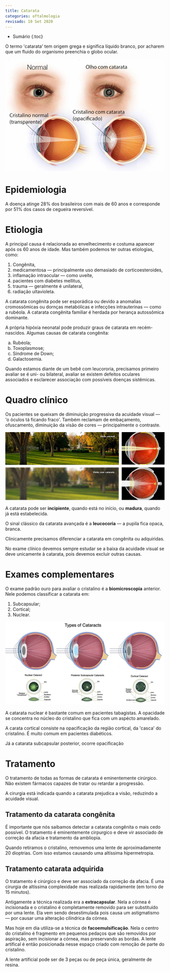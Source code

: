 ```yaml
---
title: Catarata
categories: oftalmologia
revisado: 10 Set 2020
---
```


* Sumário
{:toc}

O termo 'catarata' tem origem grega e significa líquido branco, por acharem que um fluido do organismo preenchia o globo ocular.

![Catarata](/assets/oftalmologia/catarata.jpg)

# Epidemiologia

A doença atinge 28% dos brasileiros com mais de 60 anos e corresponde por 51% dos casos de cegueira reversível.

# Etiologia

A principal causa é relacionada ao envelhecimento e costuma aparecer após os 60 anos de idade. Mas também podemos ter outras etiologias, como:

1. Congênita,
2. medicamentosa — principalmente uso demasiado de corticoesteroides,
3. inflamação intraocular — como uveíte,
4. pacientes com diabetes mellitus,
5. trauma — geralmente é unilateral,
6. radiação ultavioleta.

A catarata congênita pode ser esporádica ou devido a anomalias cromossômicas ou dornças metabólicas e infecções intrauterinas — como a rubéola. A catarata congênita familiar é herdada por herança autossômica dominante.

A própria hipóxia neonatal pode produzir graus de catarata em recém-nascidos. Algumas causas de catarata congênita:

<ol type='a'>
    <li>Rubéola;</li>
    <li>Toxoplasmose;</li>
    <li>Síndrome de Down;</li>
    <li>Galactosemia.</li>
</ol>

Quando estamos diante de um bebê com leucororia, precisamos primeiro avaliar se é uni- ou bilateral, avaliar se existem defeitos oculares associados e esclarecer associação com possíveis doenças sistêmicas.

# Quadro clínico

Os pacientes se queixam de diminuição progressiva da acuidade visual — 'o óculos tá ficando fraco'. Também reclamam de embaçamento, ofuscamento, diminuição da visão de cores — principalmente o contraste.

![Visão com e sem catarata](/assets/oftalmologia/catarata-visao.jpg)

A catarata pode ser **incipiente**, quando está no início, ou **madura**, quando já está estabelecida.

O sinal clássico da catarata avançada é a **leucocoria** — a pupila fica opaca, branca.

Clinicamente precisamos diferenciar a catarata em congênita ou adquiridas.

No exame clínico devemos sempre estudar se a baixa da acuidade visual se deve unicamente à catarata, pois devemos excluir outras causas.

# Exames complementares

O exame padrão ouro para avaliar o cristalino é a **biomicroscopia** anterior. Nele podemos classificar a catarata em:

1. Subcapsular;
2. Cortical;
3. Nuclear.

<!-- Na subcapsular,          Na cortical vão aparecendo grânnulos dispersos pelo cristalino que aos poucos confluindo e opacificando toda a estrutura. A nuclear começa a opacificar pelo núcleo que fica opaco e bastante denso. -->

![Tipos de catarata](/assets/oftalmologia/types-of-cataracts.jpg)

A catarata nuclear é bastante comum em pacientes tabagistas. A opacidade se concentra no núcleo do cristalino que fica com um aspécto amarelado.

A carata cortical consiste na opacificação da região cortical, da 'casca' do cristalino. É muito comum em pacientes diabéticos.

Já a catarata subcapsular posterior, ocorre opacificação 

# Tratamento

O tratamento de todas as formas de catarata é eminentemente cirúrgico. Não existem fármacos capazes de tratar ou retardar a progressão.

A cirurgia está indicada quando a catarata prejudica a visão, reduzindo a acuidade visual.

## Tratamento da catarata congênita

É importante que nós saibamos detectar a catarata congênita o mais cedo possível. O tratamento é eminentemente cirpurgico e deve vir associado de correção da afacia e tratamento da ambliopia.

Quando retiramos o cristalino, removemos uma lente de aproximadamente 20 dioptrias. Com isso estamos causando uma altíssima hipermetropia.

## Tratamento catarata adquirida

O tratamento é cirúrgico e deve ser associado da correção da afacia. É uma cirurgia de altíssima complexidade mas realizada rapidamente (em torno de 15 minutos).

Antigamente a técnica realizada era a **extracapsular**. Nela a córnea é incisionada e o cristalino é completamente removido para ser substituído por uma lente. Ela vem sendo desestimulada pois causa um astigmatismo — por causar uma alteração cilíndrica da córnea.

Mas hoje em dia utiliza-se a técnica de **facoemulsificação**. Nela o centro do cristalino é fragmento em pequenos pedaços que são removidos por aspiração, sem incisionar a córnea, mas preservando as bordas. A lente artifical é então posicionada nesse espaço criado com remoção de parte do cristalino.

A lente artificial pode ser de 3 peças ou de peça única, geralmente de resina.